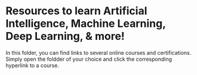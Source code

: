 # Resources to learn Artificial Intelligence, Machine Learning, Deep Learning, & more!

In this folder, you can find links to several online courses and certifications. Simply open the foldder of your choice and click the corresponding hyperlink to a course.
